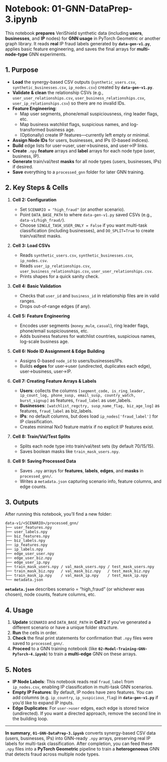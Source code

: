 # **Notebook: 01-GNN-DataPrep-3.ipynb**

This notebook **prepares** VeriShield synthetic data (including **users**, **businesses**, and **IP** nodes) for **GNN usage** in PyTorch Geometric or another graph library. It reads **real** IP fraud labels generated by **`data-gen-v1.py`**, applies basic feature engineering, and saves the final arrays for **multi-node-type** GNN experiments.

## **1. Purpose**

- **Load** the synergy-based CSV outputs (`synthetic_users.csv`, `synthetic_businesses.csv`, `ip_nodes.csv`) created by **`data-gen-v1.py`**.  
- **Validate & clean** the relationship CSVs (e.g., `user_user_relationships.csv`, `user_business_relationships.csv`, `user_ip_relationships.csv`) so there are no invalid IDs.  
- **Feature Engineering**:  
  - Map user segments, phone/email suspiciousness, ring leader flags, etc.  
  - Map business watchlist flags, suspicious names, and log-transformed business age.  
  - (Optionally) create IP features—currently left empty or minimal.  
- **Assign Node IDs** for users, businesses, and IPs (0-based indices).  
- **Build** edge lists for user→user, user→business, and user→IP links.  
- **Create** `.npy` **feature** arrays and **label** arrays for each node type (user, business, IP).  
- **Generate** train/val/test **masks** for all node types (users, businesses, IPs) if desired.  
- **Save** everything to a `processed_gnn` folder for later GNN training.

## **2. Key Steps & Cells**

1. **Cell 2: Configuration**  
   - Set `SCENARIO = "high_fraud"` (or another scenario).  
   - Point `DATA_BASE_PATH` to where `data-gen-v1.py` saved CSVs (e.g., `data-v1/high_fraud/`).  
   - Choose `SINGLE_TASK_USER_ONLY = False` if you want multi-task classification (including businesses), and `DO_SPLIT=True` to create train/val/test masks.

2. **Cell 3: Load CSVs**  
   - Reads `synthetic_users.csv`, `synthetic_businesses.csv`, `ip_nodes.csv`.  
   - Reads `user_ip_relationships.csv`, `user_business_relationships.csv`, `user_user_relationships.csv`.  
   - Prints shapes for a quick sanity check.

3. **Cell 4: Basic Validation**  
   - Checks that `user_id` and `business_id` in relationship files are in valid ranges.  
   - Drops out-of-range edges (if any).

4. **Cell 5: Feature Engineering**  
   - Encodes user segments (`money_mule`, `casual`), ring leader flags, phone/email suspiciousness, etc.  
   - Adds business features for watchlist countries, suspicious names, log-scale business age.

5. **Cell 6: Node ID Assignment & Edge Building**  
   - Assigns 0-based `node_id` to users/businesses/IPs.  
   - Builds **edges** for user→user (undirected, duplicates each edge), user→business, user→IP.

6. **Cell 7: Creating Feature Arrays & Labels**  
   - **Users**: collects the columns `[segment_code, is_ring_leader, ip_count_log, phone_susp, email_susp, country_watch, burst_signup]` as features, `fraud_label` as user_labels.  
   - **Businesses**: `[watchlist_regctry, susp_name_flag, biz_age_log]` as features, `fraud_label` as biz_labels.  
   - **IPs**: no default columns, but does load `ip_nodes['fraud_label']` for IP classification.  
   - Creates minimal Nx0 feature matrix if no explicit IP features exist.

7. **Cell 8: Train/Val/Test Splits**  
   - Splits each node type into train/val/test sets (by default 70/15/15).  
   - Saves boolean masks like `train_mask_users.npy`.

8. **Cell 9: Saving Processed Data**  
   - Saves `.npy` arrays for **features**, **labels**, **edges**, and **masks** in `processed_gnn/`.  
   - Writes a `metadata.json` capturing scenario info, feature columns, and edge counts.

## **3. Outputs**

After running this notebook, you’ll find a new folder:

```
data-v1/<SCENARIO>/processed_gnn/
├── user_features.npy
├── user_labels.npy
├── biz_features.npy
├── biz_labels.npy
├── ip_features.npy
├── ip_labels.npy
├── edge_user_user.npy
├── edge_user_biz.npy
├── edge_user_ip.npy
├── train_mask_users.npy / val_mask_users.npy / test_mask_users.npy
├── train_mask_biz.npy   / val_mask_biz.npy   / test_mask_biz.npy
├── train_mask_ip.npy    / val_mask_ip.npy    / test_mask_ip.npy
└── metadata.json
```

**`metadata.json`** describes scenario = “high_fraud” (or whichever was chosen), node counts, feature columns, etc.

## **4. Usage**

1. **Update** `SCENARIO` and `DATA_BASE_PATH` in **Cell 2** if you’ve generated a different scenario or have a unique folder structure.  
2. **Run** the cells in order.  
3. **Check** the final print statements for confirmation that `.npy` files were saved to `processed_gnn/`.  
4. **Proceed** to a GNN training notebook (like **`02-Model-Training-GNN-PyTorch-4.ipynb`**) to train a **multi-edge** GNN on these arrays.

## **5. Notes**

- **IP Node Labels**: This notebook reads real `fraud_label` from `ip_nodes.csv`, enabling IP classification in multi-task GNN scenarios.  
- **Empty IP Features**: By default, IP nodes have zero features. You can add columns (e.g. `ip_country`, `ip_suspicious_flag`) in **`data-gen-v1.py`** if you’d like to expand IP inputs.  
- **Edge Duplicates**: For `user->user` edges, each edge is stored twice (undirected). If you want a directed approach, remove the second line in the building loop.

---

**In summary**, **`01-GNN-DataPrep-3.ipynb`** converts synergy-based CSV data (users, businesses, IPs) into GNN-ready `.npy` arrays, preserving real IP labels for multi-task classification. After completion, you can feed these `.npy` files into a **PyTorch Geometric** pipeline to train a **heterogeneous** GNN that detects fraud across multiple node types.